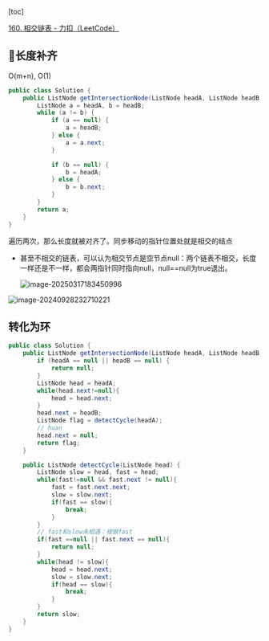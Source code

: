 [toc]

[160. 相交链表 - 力扣（LeetCode）](https://leetcode.cn/problems/intersection-of-two-linked-lists/description/)

## 🚀长度补齐

O(m+n), O(1)
```java
public class Solution {
    public ListNode getIntersectionNode(ListNode headA, ListNode headB) {
        ListNode a = headA, b = headB;
        while (a != b) {
            if (a == null) {
                a = headB;
            } else {
                a = a.next;
            }

            if (b == null) {
                b = headA;
            } else {
                b = b.next;
            }
        }
        return a;
    }
}
```
遍历两次，那么长度就被对齐了。同步移动的指针位置处就是相交的结点
- 甚至不相交的链表，可以认为相交节点是空节点null：两个链表不相交，长度一样还是不一样，都会两指针同时指向null，null==null为true退出。

  ![image-20250317183450996](https://cdn.jsdelivr.net/gh/sword4869/pic1@main/images/202503171834044.png)



![image-20240928232710221](https://cdn.jsdelivr.net/gh/sword4869/pic1@main/images/202409282327272.png)

## 转化为环

```java
public class Solution {
    public ListNode getIntersectionNode(ListNode headA, ListNode headB) {
        if (headA == null || headB == null) {
            return null;
        }
        ListNode head = headA;
        while(head.next!=null){
            head = head.next;
        }
        head.next = headB;
        ListNode flag = detectCycle(headA);
        // huan
        head.next = null;
        return flag;
    }

    public ListNode detectCycle(ListNode head) {
        ListNode slow = head, fast = head;
        while(fast!=null && fast.next != null){
            fast = fast.next.next;
            slow = slow.next;
            if(fast == slow){
                break;
            }
        }
        // fast和slow未相遇：根据fast
        if(fast ==null || fast.next == null){
            return null;
        }
        while(head != slow){
            head = head.next;
            slow = slow.next;
            if(head == slow){
                break;
            }
        }
        return slow;
    }
}
```